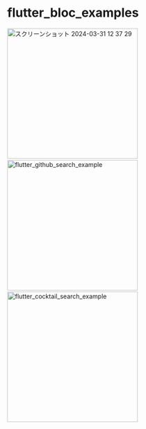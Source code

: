 # flutter_bloc_examples

<div>
<img width="300" alt="スクリーンショット 2024-03-31 12 37 29" src="https://github.com/katafuchix/flutter_bloc_examples/assets/6063541/b66e1374-fa82-426d-a74a-f4be3b0217d3">
&nbsp;&nbsp;
<img width="300" alt="flutter_github_search_example" src="https://github.com/katafuchix/flutter_bloc_examples/assets/6063541/f760ef25-fdc8-44ef-9d6d-c5b2f355b9f4">
&nbsp;&nbsp;
<img width="300" alt="flutter_cocktail_search_example" src="https://github.com/katafuchix/flutter_bloc_examples/assets/6063541/db6d7711-6472-4e3c-90b0-d2ee1bf77eaa">
</div>
